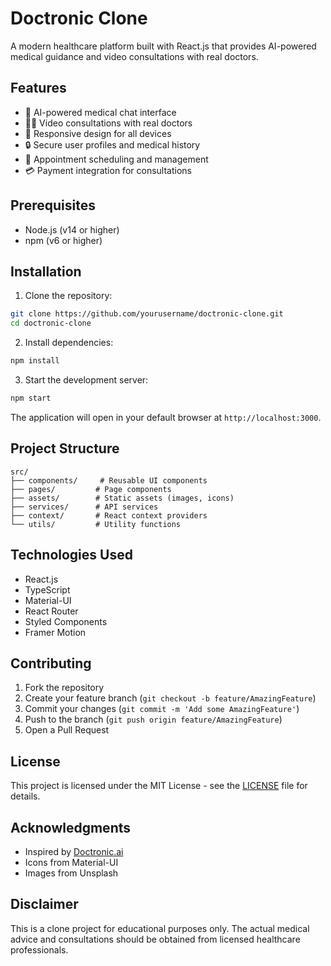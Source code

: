 # Doctronic Clone

A modern healthcare platform built with React.js that provides AI-powered medical guidance and video consultations with real doctors.

## Features

- 🤖 AI-powered medical chat interface
- 👨‍⚕️ Video consultations with real doctors
- 📱 Responsive design for all devices
- 🔒 Secure user profiles and medical history
- 📅 Appointment scheduling and management
- 💳 Payment integration for consultations

## Prerequisites

- Node.js (v14 or higher)
- npm (v6 or higher)

## Installation

1. Clone the repository:
```bash
git clone https://github.com/yourusername/doctronic-clone.git
cd doctronic-clone
```

2. Install dependencies:
```bash
npm install
```

3. Start the development server:
```bash
npm start
```

The application will open in your default browser at `http://localhost:3000`.

## Project Structure

```
src/
├── components/     # Reusable UI components
├── pages/         # Page components
├── assets/        # Static assets (images, icons)
├── services/      # API services
├── context/       # React context providers
└── utils/         # Utility functions
```

## Technologies Used

- React.js
- TypeScript
- Material-UI
- React Router
- Styled Components
- Framer Motion

## Contributing

1. Fork the repository
2. Create your feature branch (`git checkout -b feature/AmazingFeature`)
3. Commit your changes (`git commit -m 'Add some AmazingFeature'`)
4. Push to the branch (`git push origin feature/AmazingFeature`)
5. Open a Pull Request

## License

This project is licensed under the MIT License - see the [LICENSE](LICENSE) file for details.

## Acknowledgments

- Inspired by [Doctronic.ai](https://www.doctronic.ai/)
- Icons from Material-UI
- Images from Unsplash

## Disclaimer

This is a clone project for educational purposes only. The actual medical advice and consultations should be obtained from licensed healthcare professionals. 
